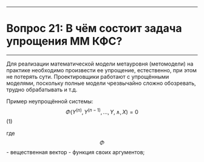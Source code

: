 ___
# Вопрос 21: В чём состоит задача упрощения ММ КФС?
___

Для реализации математической модели метауровня (метомодели) на практике необходимо произвести ее упрощение, естественно, при этом не потерять сути.  Проектировщики работают с упрощёнными моделями, поскольку полные модели чрезвычайно сложно обозревать, трудно обрабатывать и т.д.

Пример неупрощённой системы:
$$ \Phi(Y^{(n)}, Y^{(n-1)}, ..., Y, \wedge , X) = 0 $$											(1)

где $$ \Phi $$ - вещественная вектор - функция своих аргументов; 
